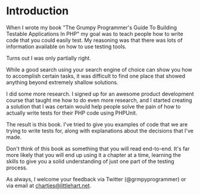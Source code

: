 # Introduction
When I wrote my book "The Grumpy Programmer's Guide To Building Testable Applications In PHP" 
my goal was to teach people how to write code that
you could easily test. My reasoning was that there was lots of information
available on how to use testing tools.

Turns out I was only partially right.

While a good search using your search engine of choice can show you how to
accomplish certain tasks, it was difficult to find one place that showed
anything beyond extremely shallow solutions.

I did some more research. I signed up for an awesome product development
course that taught me how to do even more research, and I started creating
a solution that I was certain would help people solve the pain of how to
actually write tests for their PHP code using PHPUnit.

The result is this book. I've tried to give you examples of code that we
are trying to write tests for, along with explanations about the decisions
that I've made. 

Don't think of this book as something that you will read
end-to-end. It's far more likely that you will end up using it a chapter
at a time, learning the skills to give you a solid understanding of just
one part of the testing process.

As always, I welcome your feedback via Twitter (@grmpyprogrammer) or via
email at chartjes@littlehart.net.



